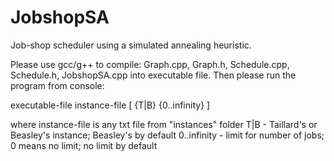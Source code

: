 JobshopSA
=========

Job-shop scheduler using a simulated annealing heuristic.

Please use gcc/g++ to compile: Graph.cpp, Graph.h, Schedule.cpp, Schedule.h, JobshopSA.cpp into executable file. Then please run the program from console:

executable-file instance-file [ {T|B} {0..infinity} ]

where instance-file is any txt file from "instances" folder
T|B - Taillard's or Beasley's instance; Beasley's by default
0..infinity - limit for number of jobs; 0 means no limit; no limit by default
